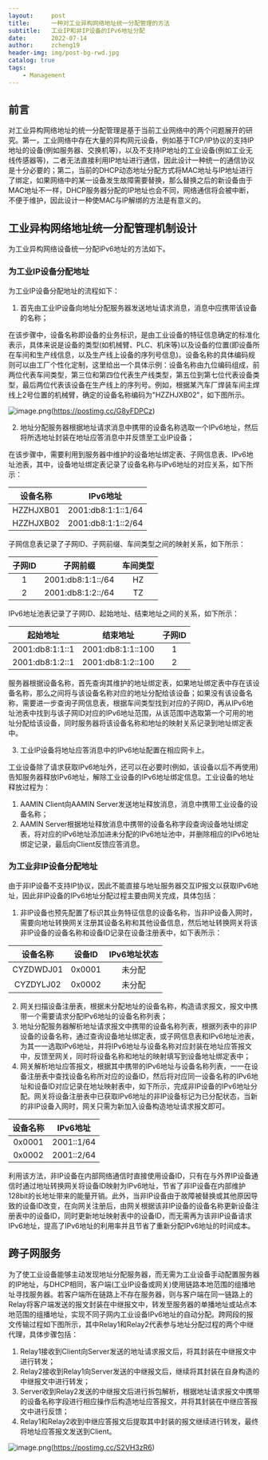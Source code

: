 ```yaml
---
layout:     post
title:      一种对工业异构网络地址统一分配管理的方法
subtitle:   工业IP和非IP设备的IPv6地址分配
date:       2022-07-14
author:     zcheng19
header-img: img/post-bg-rwd.jpg
catalog: true
tags:
    - Management
---
```


## 前言

对工业异构网络地址的统一分配管理是基于当前工业网络中的两个问题展开的研究。第一，工业网络中存在大量的异构网元设备，例如基于TCP/IP协议的支持IP地址的设备(例如服务器、交换机等)，以及不支持IP地址的工业设备(例如工业无线传感器等)，二者无法直接利用IP地址进行通信，因此设计一种统一的通信协议是十分必要的；第二，当前的DHCP动态地址分配方式将MAC地址与IP地址进行了绑定，如果网络中的某一设备发生故障需要替换，那么替换之后的新设备由于MAC地址不一样，DHCP服务器分配的IP地址也会不同，网络通信将会被中断，不便于维护，因此设计一种使MAC与IP解绑的方法是有意义的。

## 工业异构网络地址统一分配管理机制设计
为工业异构网络设备统一分配IPv6地址的方法如下。
### 为工业IP设备分配地址
为工业IP设备分配地址的流程如下：
1. 首先由工业IP设备向地址分配服务器发送地址请求消息，消息中应携带该设备的名称；

在该步骤中，设备名称即设备的业务标识，是由工业设备的特征信息确定的标准化表示，具体来说是设备的类型(如机械臂、PLC、机床等)以及设备的位置(即设备所在车间和生产线信息，以及生产线上设备的序列号信息)。设备名称的具体编码规则可以由工厂个性化定制，这里给出一个具体示例：设备名称由九位编码组成，前两位代表车间类型，第三位和第四位代表生产线类型，第五位到第七位代表设备类型，最后两位代表该设备在生产线上的序列号。例如，根据某汽车厂焊装车间主焊线上2号位置的机械臂，确定的设备名称编码为"HZZHJXB02"，如下图所示。

![image.png](https://i.postimg.cc/vBP3pXSR/image.png)(https://postimg.cc/G8yFDPCz)

2. 地址分配服务器根据地址请求消息中携带的设备名称选取一个IPv6地址，然后将所选地址封装在地址应答消息中并反馈至工业IP设备；

在该步骤中，需要利用到服务器中维护的设备地址绑定表、子网信息表、IPv6地址池表，其中，设备地址绑定表记录了设备名称与IPv6地址的对应关系，如下所示：

|设备名称|IPv6地址|
|:---:|:---:|
|HZZHJXB01|2001:db8:1:1::1/64|
|HZZHJXB02|2001:db8:1:1::2/64|

子网信息表记录了子网ID、子网前缀、车间类型之间的映射关系，如下所示：

|子网ID|子网前缀|车间类型|
|:---:|:---:|:---:|
|1|2001:db8:1:1::/64|HZ|
|2|2001:db8:1:2::/64|TZ|

IPv6地址池表记录了子网ID、起始地址、结束地址之间的关系，如下所示：

|起始地址|结束地址|子网ID|
|:---:|:---:|:---:|
|2001:db8:1:1::1|2001:db8:1:1::100|1|
|2001:db8:1:2::1|2001:db8:1:2::100|2|

服务器根据设备名称，首先查询其维护的地址绑定表，如果地址绑定表中存在该设备名称，那么之间将与该设备名称对应的地址分配给该设备；如果没有该设备名称，需要进一步查询子网信息表，根据车间类型找到对应的子网ID，再从IPv6地址池表中找到与该子网ID对应的IPv6地址范围，从该范围中选取第一个可用的地址分配给该设备，同时服务器将该设备名称和地址的映射关系记录到地址绑定表中。

3. 工业IP设备将地址应答消息中的IPv6地址配置在相应网卡上。

工业设备除了请求获取IPv6地址外，还可以在必要时(例如，该设备以后不再使用)告知服务器释放IPv6地址，解除工业设备的IPv6地址绑定信息。工业设备的地址释放过程为：

1. AAMIN Client向AAMIN Server发送地址释放消息，消息中携带工业设备的设备名称；
2. AAMIN Server根据地址释放消息中携带的设备名称字段查询设备地址绑定表，将对应的IPv6地址添加进未分配的IPv6地址池中，并删除相应的IPv6地址绑定记录，最后向Client反馈应答消息。

### 为工业非IP设备分配地址

由于非IP设备不支持IP协议，因此不能直接与地址服务器交互IP报文以获取IPv6地址，因此非IP设备的IPv6地址分配过程主要由网关完成，具体包括：

1. 非IP设备也预先配置了标识其业务特征信息的设备名称，当非IP设备入网时，需要向地址转换网关注册其设备名称和其他设备信息，然后地址转换网关将该非IP设备的设备名称和设备ID记录在设备注册表中，如下表所示：

|设备名称|设备ID|IPv6地址状态|
|:---:|:---:|:---:|
|CYZDWDJ01|0x0001|未分配|
|CYZDYLJ02|0x0002|未分配|

2. 网关扫描设备注册表，根据未分配地址的设备名称，构造请求报文，报文中携带一个需要请求分配IPv6地址的设备名称列表；
3. 地址分配服务器解析地址请求报文中携带的设备名称列表，根据列表中的非IP设备的设备名称，通过查询设备地址绑定表，或子网信息表和IPv6地址池表，为其一一选取IPv6地址，并将IPv6地址与设备名称对应封装在地址应答报文中，反馈至网关，同时将设备名称和地址的映射填写到设备地址绑定表中；
4. 网关解析地址应答报文，根据其中携带的IPv6地址与设备名称列表，一一在设备注册表中查找设备名称所对应的设备ID，然后将对应同一设备名称的IPv6地址和设备ID对应记录在地址映射表中，如下所示，完成非IP设备的IPv6地址分配。网关将设备注册表中已获取IPv6地址的非IP设备标记为已分配状态，当新的非IP设备入网时，网关只需为新加入设备构造地址请求报文即可。

|设备名称|IPv6地址|
|:---:|:---:|
|0x0001|2001::1/64|
|0x0002|2001::2/64|

利用该方法，非IP设备在内部网络通信时直接使用设备ID，只有在与外界IP设备通信时通过地址转换网关将设备ID映射为IPv6地址，节省了非IP设备在内部维护128bit的长地址带来的能量开销。此外，当非IP设备由于故障被替换或其他原因导致的设备ID改变，在向网关注册后，由网关根据该非IP设备的设备名称更新设备注册表中的设备ID，同时更新地址映射表中的设备ID，而无需再为该非IP设备请求IPv6地址，提高了IPv6地址的利用率并且节省了重新分配IPv6地址的时间成本。

## 跨子网服务

为了使工业设备能够主动发现地址分配服务器，而无需为工业设备手动配置服务器的IP地址，与DHCP相同，客户端(工业IP设备或网关)使用链路本地范围的组播地址寻找服务器。若客户端所在链路上不存在服务器，则与客户端在同一链路上的Relay将客户端发送的报文封装在中继报文中，转发至服务器的单播地址或站点本地范围的组播地址，实现不同子网内工业设备IPv6地址的自动分配。跨网段的报文传输过程如下图所示，其中Relay1和Relay2代表参与地址分配过程的两个中继代理，具体步骤包括：

1. Relay1接收到Client向Server发送的地址请求报文后，将其封装在中继报文中进行转发；
2. Relay2接收到Relay1向Server发送的中继报文后，继续将其封装在自身构造的中继报文中进行转发；
3. Server收到Relay2发送的中继报文后进行拆包解析，根据地址请求报文中携带的设备名称字段进行相应操作后构造地址应答报文，并将其封装在中继应答报文中进行反馈；
4. Relay1和Relay2收到中继应答报文后提取其中封装的报文继续进行转发，最终将地址应答报文发送到Client。

![image.png](https://i.postimg.cc/T1XGyVX4/image.png)(https://postimg.cc/S2VH3zR6)
